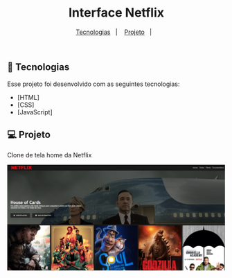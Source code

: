 <h1 align="center">
        Interface Netflix
</h1>

<p align="center">
  <a href="#-tecnologias">Tecnologias</a>&nbsp;&nbsp;&nbsp;|&nbsp;&nbsp;&nbsp;
  <a href="#-projeto">Projeto</a>&nbsp;&nbsp;&nbsp;|&nbsp;&nbsp;&nbsp;

</p>


<br>



## :robot: Tecnologias

Esse projeto foi desenvolvido com as seguintes tecnologias:

- [HTML]
- [CSS]
- [JavaScript]


## 💻 Projeto

Clone de tela home da Netflix

<img alt="Moveit" src="img\home.png" />



